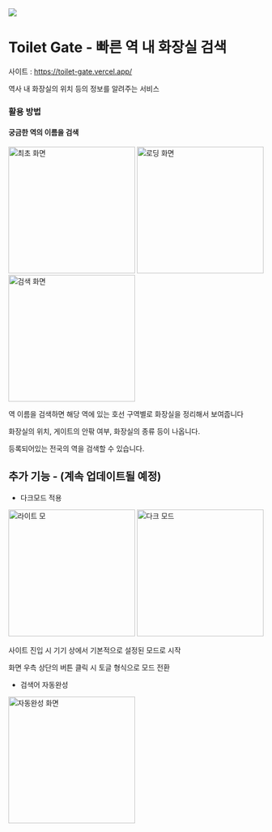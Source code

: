 <img src="https://github.com/royud/toilet-gate/assets/83571997/14884bb8-b1e1-4683-8ae7-9e495b90c440" />

# Toilet Gate - 빠른 역 내 화장실 검색
사이트 : https://toilet-gate.vercel.app/

역사 내 화장실의 위치 등의 정보를 알려주는 서비스



### 활용 방법
#### 궁금한 역의 이름을 검색
<img src="https://github.com/royud/toilet-gate/assets/83571997/e98bebe9-2919-4c4d-a180-f25fd1159290" width="250px" alt='최초 화면' />
<img src="https://github.com/royud/toilet-gate/assets/83571997/70ff3636-c59d-4b1d-a303-fcb4c6948749"  width="250px" alt='로딩 화면' />
<img src="https://github.com/royud/toilet-gate/assets/83571997/5339539c-e85d-4f0f-91ad-11cf12bb8428"  width="250px" alt='검색 화면' />

역 이름을 검색하면 해당 역에 있는 호선 구역별로 화장실을 정리해서 보여줍니다

화장실의 위치, 게이트의 안팎 여부, 화장실의 종류 등이 나옵니다.

등록되어있는 전국의 역을 검색할 수 있습니다.


## 추가 기능 - (계속 업데이트될 예정)

- 다크모드 적용
<img src="https://github.com/royud/toilet-gate/assets/83571997/f79c9f44-f882-4281-80a0-a2b6c51f988d"  width="250px" alt='라이트 모' />
<img src="https://github.com/royud/toilet-gate/assets/83571997/bfa65294-fefd-4842-a1ec-4fafe741274a"  width="250px" alt='다크 모드' />

사이트 진입 시 기기 상에서 기본적으로 설정된 모드로 시작

화면 우측 상단의 버튼 클릭 시 토글 형식으로 모드 전환

- 검색어 자동완성
<img src="https://github.com/royud/toilet-gate/assets/83571997/f7afe9bc-6e4e-4864-81a2-4bdb52353330"  width="250px" alt='자동완성 화면' />



